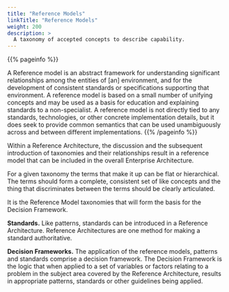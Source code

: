 ```yaml
---
title: "Reference Models"
linkTitle: "Reference Models"
weight: 200
description: >
  A taxonomy of accepted concepts to describe capability.
---
```


{{% pageinfo %}}

A Reference model is an abstract framework for understanding significant relationships among the entities of [an] environment, and for the development of consistent standards or specifications supporting that environment. A reference model is based on a small number of unifying concepts and may be used as a basis for education and explaining standards to a non-specialist. A reference model is not directly tied to any standards, technologies, or other concrete implementation details, but it does seek to provide common semantics that can be used unambiguously across and between different implementations.
{{% /pageinfo %}}

Within a Reference Architecture, the discussion and the subsequent introduction of taxonomies and their relationships result in a reference model that can be included in the overall Enterprise Architecture.

For a given taxonomy the terms that make it up can be flat or hierarchical.  The terms should form a complete, consistent set of like concepts and the thing that discriminates between the terms should be clearly articulated.

It is the Reference Model taxonomies that will form the basis for the Decision Framework.

**Standards.**  Like patterns, standards can be introduced in a Reference Architecture. Reference Architectures are one method for making a standard authoritative.

**Decision Frameworks.** The application of the reference models, patterns and standards comprise a decision framework. The Decision Framework is the logic that when applied to a set of variables or factors relating to a problem in the subject area covered by the Reference Architecture, results in appropriate patterns, standards or other guidelines being applied.
